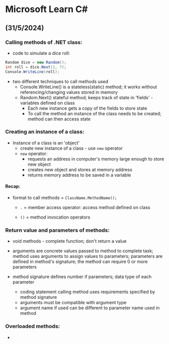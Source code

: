 ﻿# Microsoft Learn C#

## (31/5/2024)

### Calling methods of .NET class:

*  code to simulate a dice roll:

```c#
Random dice = new Random();
int roll = dice.Next(1, 7);
Console.WriteLine(roll);
```

* two different techniques to call methods used
	* Console.WriteLine() is a stateless(static) method; it works without referencing/changing values stored in memory
	* Random.Next() stateful method; keeps track of state in 'fields' - variables defined on class
		* Each new instance gets a copy of the fields to store state
		* To call the method an instance of the class needs to be created; method can then access state

### Creating an instance of a class:


* Instance of a class is an 'object'
	* create new instance of a class - use ```new``` operator
	* ```new``` operator:
		* requests an address in computer's memory large enough to store new object
		* creates new object and stores at memory address
		* returns memory address to be saved in a variable

#### Recap:

* format to call methods = ```ClassName.MethodName();```
	* ```.``` = member access operator: access method defined on class

	* ```()``` = method invocation operators

### Return value and parameters of methods:

* void methods - complete function; don't return a value

* arguments are concrete values passed to method to complete task; method uses arguments to assign values to parameters; parameters are defined in method's signature; the method can require 0 or more parameters

* method signature defines number if parameters; data type of each parameter
	* coding statement calling method uses requirements specified by method signature 
	* arguments must be compatible with argument type
	* argument name if used can be different to parameter name used in method

### Overloaded methods:

* 